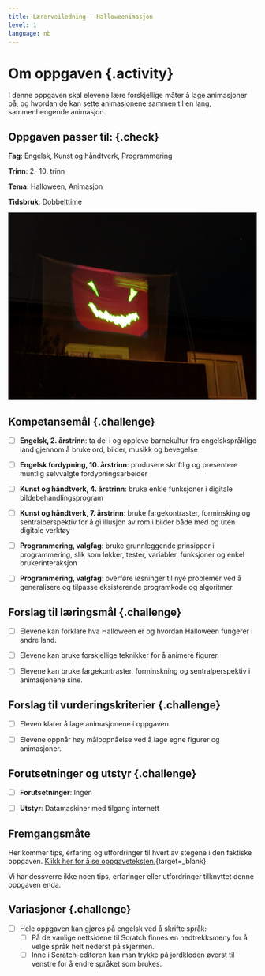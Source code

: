 ```yaml
---
title: Lærerveiledning - Halloweenimasjon
level: 1
language: nb
---
```



# Om oppgaven {.activity}
I denne oppgaven skal elevene lære forskjellige måter å lage
animasjoner på, og hvordan de kan sette animasjonene sammen til en
lang, sammenhengende animasjon.

## Oppgaven passer til: {.check}
 __Fag__: Engelsk, Kunst og håndtverk, Programmering

__Trinn__: 2.-10. trinn

__Tema__: Halloween, Animasjon

__Tidsbruk__: Dobbelttime


![](halloweenimasjon.jpg)


## Kompetansemål {.challenge}
- [ ] __Engelsk, 2. årstrinn__: ta del i og oppleve barnekultur fra engelskspråklige land gjennom å bruke ord, bilder, musikk og bevegelse

- [ ] __Engelsk fordypning, 10. årstrinn__: produsere skriftlig og presentere muntlig selvvalgte fordypningsarbeider

- [ ] __Kunst og håndtverk, 4. årstrinn__: bruke enkle funksjoner i digitale bildebehandlingsprogram

- [ ] __Kunst og håndtverk, 7. årstrinn__: bruke fargekontraster, forminsking og sentralperspektiv for å gi illusjon av rom i bilder både med og uten digitale verktøy

- [ ] __Programmering, valgfag__: bruke grunnleggende prinsipper i programmering, slik som løkker, tester, variabler, funksjoner og enkel brukerinteraksjon

- [ ] __Programmering, valgfag__:  overføre løsninger til nye problemer ved å generalisere og tilpasse eksisterende programkode og algoritmer.


## Forslag til læringsmål {.challenge}

- [ ] Elevene kan forklare hva Halloween er og hvordan Halloween fungerer i andre land.
- [ ] Elevene kan bruke forskjellige teknikker for å animere figurer.
- [ ] Elevene kan bruke fargekontraster, forminskning og sentralperspektiv i animasjonene sine.


## Forslag til vurderingskriterier {.challenge}

- [ ] Eleven klarer å lage animasjonene i oppgaven.
- [ ] Elevene oppnår høy måloppnåelse ved å lage egne figurer og animasjoner.


## Forutsetninger og utstyr {.challenge}

- [ ] __Forutsetninger__: Ingen

- [ ] __Utstyr__: Datamaskiner med tilgang internett


## Fremgangsmåte
Her kommer tips, erfaring og utfordringer til hvert av stegene i den faktiske oppgaven. [Klikk her for å se oppgaveteksten.](../halloweenimasjon/halloweenimasjon.html){target=_blank}


Vi har dessverre ikke noen tips, erfaringer eller utfordringer tilknyttet denne oppgaven enda. 

## Variasjoner {.challenge}
- [ ] Hele oppgaven kan gjøres på engelsk ved å skrifte språk:
  - [ ] På de vanlige nettsidene til Scratch finnes en nedtrekksmeny for
    å velge språk helt nederst på skjermen.
  - [ ] Inne i Scratch-editoren kan man trykke på jordkloden øverst til
    venstre for å endre språket som brukes.
